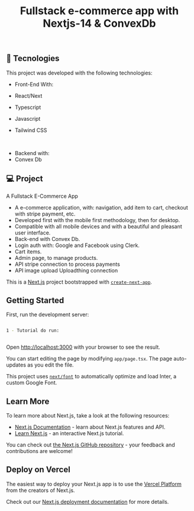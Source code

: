 <h1 align="center"> Fullstack e-commerce app with Nextjs-14 & ConvexDb </h1>

<!-- 
</br>
<img src="/diagram.png" width="100%"></img>
</br>


</br>
<img src="/preview.png" width="100%"></img>
</br>
-->


<br>

## 🚀 Tecnologies

This project was developed with the following technologies:

- Front-End With:

- React/Next
- Typescript
- Javascript
- Tailwind CSS

<br>

- Backend with:
- Convex Db 


## 💻 Project

<p dir="auto">A Fullstack E-Commerce App</p>

- A e-commerce application, with: navigation, add item to cart, checkout with stripe payment, etc.
- Developed first with the mobile first methodology, then for desktop.
- Compatible with all mobile devices and with a beautiful and pleasant user interface.
- Back-end with Convex Db.
- Login auth with: Google and Facebook using Clerk.
- Cart items.
- Admin page, to manage products.
- API stripe connection to process payments
- API image upload Uploadthing connection


This is a [Next.js](https://nextjs.org/) project bootstrapped with [`create-next-app`](https://github.com/vercel/next.js/tree/canary/packages/create-next-app).

## Getting Started

First, run the development server:

```bash

1 - Tutorial do run:



```

Open [http://localhost:3000](http://localhost:3000) with your browser to see the result.

You can start editing the page by modifying `app/page.tsx`. The page auto-updates as you edit the file.

This project uses [`next/font`](https://nextjs.org/docs/basic-features/font-optimization) to automatically optimize and load Inter, a custom Google Font.

## Learn More

To learn more about Next.js, take a look at the following resources:

- [Next.js Documentation](https://nextjs.org/docs) - learn about Next.js features and API.
- [Learn Next.js](https://nextjs.org/learn) - an interactive Next.js tutorial.

You can check out [the Next.js GitHub repository](https://github.com/vercel/next.js/) - your feedback and contributions are welcome!

## Deploy on Vercel

The easiest way to deploy your Next.js app is to use the [Vercel Platform](https://vercel.com/new?utm_medium=default-template&filter=next.js&utm_source=create-next-app&utm_campaign=create-next-app-readme) from the creators of Next.js.

Check out our [Next.js deployment documentation](https://nextjs.org/docs/deployment) for more details.
